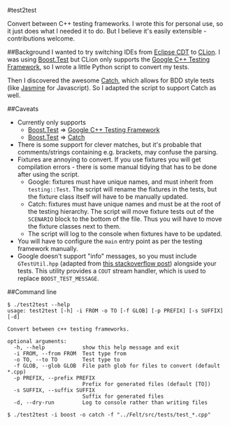 #test2test

Convert between C++ testing frameworks.  I wrote this for personal use, so it just does what I
needed it to do.  But I believe it's easily extensible - contributions welcome.

##Background
I wanted to try switching IDEs from [Eclipse CDT](http://www.eclipse.org/cdt/) to
[CLion](https://www.jetbrains.com/clion/).  I was using 
[Boost.Test](http://www.boost.org/doc/libs/1_61_0/libs/test/doc/html/index.html) but CLion only
supports the [Google C++ Testing Framework](https://github.com/google/googletest), so I wrote a 
little Python script to convert my tests.

Then I discovered the awesome [Catch](https://github.com/philsquared/Catch), which allows for
BDD style tests (like [Jasmine](http://jasmine.github.io/) for Javascript).  So I adapted the 
script to support Catch as well.

##Caveats
* Currently only supports
  - [Boost.Test](http://www.boost.org/doc/libs/1_61_0/libs/test/doc/html/index.html) => 
  [Google C++ Testing Framework](https://github.com/google/googletest)
  - [Boost.Test](http://www.boost.org/doc/libs/1_61_0/libs/test/doc/html/index.html) => 
  [Catch](https://github.com/philsquared/Catch)
* There is some support for clever matches, but it's probable that comments/strings containing e.g.
  brackets, may confuse the parsing.
* Fixtures are annoying to convert.  If you use fixtures you will get compilation errors - there is
  some manual tidying that has to be done after using the script.
  - Google: fixtures must have unique names, and must inherit from `testing::Test`.  The script
    will rename the fixtures in the tests, but the fixture class itself will have to be manually
    updated.
  - Catch: fixtures must have unique names and must be at the root of the testing hierarchy.  The
    script will move fixture tests out of the `SCENARIO` block to the bottom of the file.  Thus
    you will have to move the fixture classes next to them.
  - The script will log to the console when fixtures have to be updated.
* You will have to configure the `main` entry point as per the testing framework manually.
* Google doesn't support "info" messages, so you must include `GTestUtil.hpp` (adapted from 
  [this stackoverflow post](http://stackoverflow.com/a/29155677/535103)) alongside your tests.
  This utility provides a `COUT` stream handler, which is used to replace `BOOST_TEST_MESSAGE`.
  

##Command line
```
$ ./test2test --help
usage: test2test [-h] -i FROM -o TO [-f GLOB] [-p PREFIX] [-s SUFFIX] [-d]

Convert between c++ testing frameworks.

optional arguments:
  -h, --help            show this help message and exit
  -i FROM, --from FROM  Test type from
  -o TO, --to TO        Test type to
  -f GLOB, --glob GLOB  File path glob for files to convert (default *.cpp)
  -p PREFIX, --prefix PREFIX
                        Prefix for generated files (default [TO])
  -s SUFFIX, --suffix SUFFIX
                        Suffix for generated files
  -d, --dry-run         Log to console rather than writing files
```

```
$ ./test2test -i boost -o catch -f "../Felt/src/tests/test_*.cpp"
```
